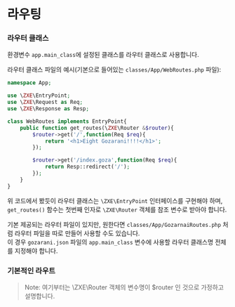 # 라우팅
### 라우터 클래스
환경변수 `app.main_class`에 설정된 클래스를 라우터 클래스로 사용합니다.

라우터 클래스 파일의 예시(기본으로 들어있는 `classes/App/WebRoutes.php` 파일):
```php
namespace App;

use \ZXE\EntryPoint;
use \ZXE\Request as Req;
use \ZXE\Response as Resp;

class WebRoutes implements EntryPoint{
    public function get_routes(\ZXE\Router &$router){
        $router->get('/',function(Req $req){
            return '<h1>Eight Gozarani!!!!</h1>';
        });

        $router->get('/index.goza',function(Req $req){
            return Resp::redirect('/');
        });
    }
}
```

위 코드에서 봤듯이 라우터 클래스는 `\ZXE\EntryPoint` 인터페이스를 구현해야 하며, `get_routes()` 함수는 첫번째 인자로 `\ZXE\Router` 객체를 참조 변수로 받아야 합니다.

기본 제공되는 라우터 파일이 있지만, 원한다면 `classes/App/GozarnaiRoutes.php` 처럼 라우터 파일을 따로 만들어 사용할 수도 있습니다.  
이 경우 `gozarani.json` 파일의 `app.main_class` 변수에 사용할 라우터 클래스명 전체를 지정해야 합니다.
### 기본적인 라우트
> Note: 여기부터는 \ZXE\Router 객체의 변수명이 $router 인 것으로 가정하고 설명합니다.
```php
```
